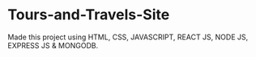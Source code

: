 # Tours-and-Travels-Site
Made this project using HTML, CSS, JAVASCRIPT, REACT JS, NODE JS, EXPRESS JS &amp; MONGODB.
